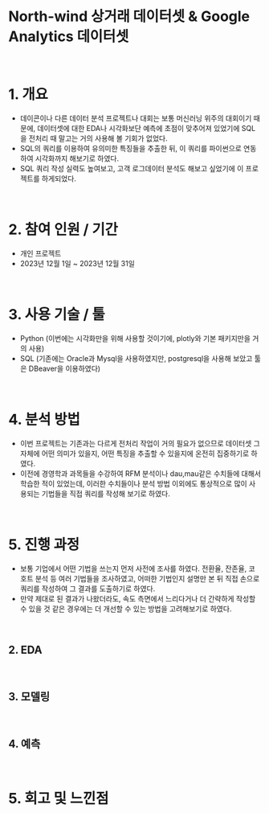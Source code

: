 # North-wind 상거래 데이터셋 & Google Analytics 데이터셋

<br />


# 1. 개요

* 데이콘이나 다른 데이터 분석 프로젝트나 대회는 보통 머신러닝 위주의 대회이기 때문에, 데이터셋에 대한 EDA나 시각화보단 예측에 초점이 맞추어져 있었기에 SQL을 전처리 때 말고는 거의 사용해 볼 기회가 없었다.
* SQL의 쿼리를 이용하여 유의미한 특징들을 추출한 뒤, 이 쿼리를 파이썬으로 연동하여 시각화까지 해보기로 하였다.
* SQL 쿼리 작성 실력도 높여보고, 고객 로그데이터 분석도 해보고 싶었기에 이 프로젝트를 하게되었다.



<br />



# 2. 참여 인원 / 기간
* 개인 프로젝트
* 2023년 12월 1일 ~ 2023년 12월 31일


<br />


# 3. 사용 기술 / 툴
* Python (이번에는 시각화만을 위해 사용할 것이기에, plotly와 기본 패키지만을 거의 사용)
* SQL (기존에는 Oracle과 Mysql을 사용하였지만, postgresql을 사용해 보았고 툴은 DBeaver을 이용하였다)


<br />



# 4. 분석 방법
* 이번 프로젝트는 기존과는 다르게 전처리 작업이 거의 필요가 없으므로 데이터셋 그 자체에 어떤 의미가 있을지, 어떤 특징을 추출할 수 있을지에 온전히 집중하기로 하였다.
* 이전에 경영학과 과목들을 수강하여 RFM 분석이나 dau,mau같은 수치들에 대해서 학습한 적이 있었는데, 이러한 수치들이나 분석 방법 이외에도 통상적으로 많이 사용되는 기법들을 직접 쿼리를 작성해 보기로 하였다.
  

<br />


# 5. 진행 과정
* 보통 기업에서 어떤 기법을 쓰는지 먼저 사전에 조사를 하였다. 전환율, 잔존율, 코호트 분석 등 여러 기법들을 조사하였고, 어떠한 기법인지 설명만 본 뒤 직접 손으로 쿼리를 작성하여 그 결과를 도출하기로 하였다.
* 만약 제대로 된 결과가 나왔더라도, 속도 측면에서 느리다거나 더 간략하게 작성할 수 있을 것 같은 경우에는 더 개선할 수 있는 방법을 고려해보기로 하였다.

<br />


## 2. EDA


<br />


## 3. 모델링


<br />


## 4. 예측


<br />


# 5. 회고 및 느낀점


